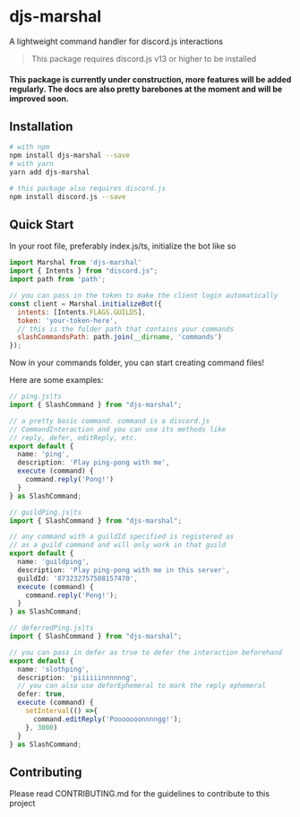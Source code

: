 
# djs-marshal

A lightweight command handler for discord.js interactions

> This package requires discord.js v13 or higher to be installed

#### This package is currently under construction, more features will be added regularly. The docs are also pretty barebones at the moment and will be improved soon.

## Installation

```bash
# with npm
npm install djs-marshal --save
# with yarn
yarn add djs-marshal

# this package also requires discord.js
npm install discord.js --save
```

## Quick Start

In your root file, preferably index.js/ts, initialize the bot like so
```js
import Marshal from 'djs-marshal'
import { Intents } from "discord.js";
import path from 'path';

// you can pass in the token to make the client login automatically
const client = Marshal.initializeBot({
  intents: [Intents.FLAGS.GUILDS],
  token: 'your-token-here',
  // this is the folder path that contains your commands
  slashCommandsPath: path.join(__dirname, 'commands')
});
```

Now in your commands folder, you can start creating command files!

Here are some examples:

```ts
// ping.js|ts
import { SlashCommand } from "djs-marshal";

// a pretty basic command. command is a discord.js
// CommandInteraction and you can use its methods like
// reply, defer, editReply, etc.
export default {
  name: 'ping',
  description: 'Play ping-pong with me',
  execute (command) {
    command.reply('Pong!')
  }
} as SlashCommand;
```

```ts
// guildPing.js|ts
import { SlashCommand } from "djs-marshal";

// any command with a guildId specified is registered as
// as a guild command and will only work in that guild
export default {
  name: 'guildping',
  description: 'Play ping-pong with me in this server',
  guildId: '873232757508157470',
  execute (command) {
    command.reply('Peng!');
  }
} as SlashCommand;
```

```ts
// deferredPing.js|ts
import { SlashCommand } from "djs-marshal";

// you can pass in defer as true to defer the interaction beforehand
export default {
  name: 'slothping',
  description: 'piiiiiinnnnnng',
  // you can also use deferEphemeral to mark the reply ephemeral
  defer: true,
  execute (command) {
    setInterval(() =>{
      command.editReply('Pooooooonnnngg!');
    }, 3000)
  }
} as SlashCommand;
```

## Contributing

Please read CONTRIBUTING.md for the guidelines to contribute to this project